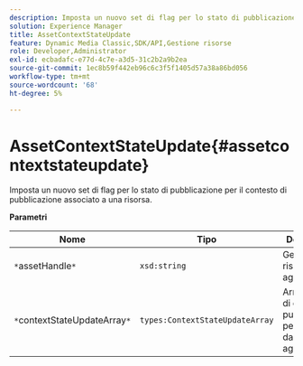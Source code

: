 ```yaml
---
description: Imposta un nuovo set di flag per lo stato di pubblicazione per il contesto di pubblicazione associato a una risorsa.
solution: Experience Manager
title: AssetContextStateUpdate
feature: Dynamic Media Classic,SDK/API,Gestione risorse
role: Developer,Administrator
exl-id: ecbadafc-e77d-4c7e-a3d5-31c2b2a9b2ea
source-git-commit: 1ec8b59f442eb96c6c3f5f1405d57a38a86bd056
workflow-type: tm+mt
source-wordcount: '68'
ht-degree: 5%

---
```


# AssetContextStateUpdate{#assetcontextstateupdate}

Imposta un nuovo set di flag per lo stato di pubblicazione per il contesto di pubblicazione associato a una risorsa.

**Parametri**

| Nome | Tipo | Descrizione |
|---|---|---|
| `*`assetHandle`*` | `xsd:string` | Gestisci la risorsa da aggiornare. |
| `*`contextStateUpdateArray`*` | `types:ContextStateUpdateArray` | Array di stati di contatto di pubblicazione per la risorsa da aggiornare. |
